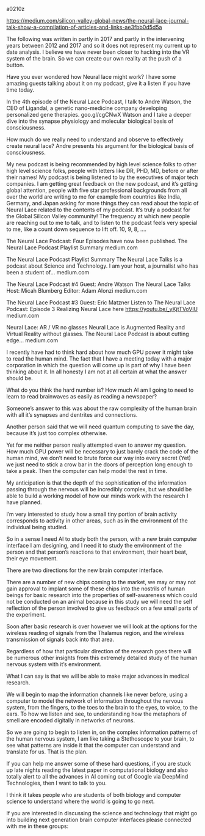 a0210z

https://medium.com/silicon-valley-global-news/the-neural-lace-journal-talk-show-a-compilation-of-articles-and-links-ae3fbb0d5d5a

The following was written in partly in 2017 and partly in the intervening years between 2012 and 2017 and so it does not represent my current up to date analysis.
I believe we have never been closer to hacking into the VR system of the brain. So we can create our own reality at the push of a button.


Have you ever wondered how Neural lace might work? I have some amazing guests talking about it on my podcast, give it a listen if you have time today.

In the 4th episode of the Neural Lace Podcast, I talk to Andre Watson, the CEO of Ligandal, a genetic nano-medicine company developing personalized gene therapies. goo.gl/cgCNwX Watson and I take a deeper dive into the synapse physiology and molecular biological basis of consciousness.

How much do we really need to understand and observe to effectively create neural lace? Andre presents his argument for the biological basis of consciousness.

My new podcast is being recommended by high level science folks to other high level science folks, people with letters like DR, PHD, MD, before or after their names! My podcast is being listened to by the executives of major tech companies. I am getting great feedback on the new podcast, and it’s getting global attention, people with five star professional backgrounds from all over the world are writing to me for example from countries like India, Germany, and Japan asking for more things they can read about the topic of Neural Lace related to the contents of my podcast. It’s truly a podcast for the Global Silicon Valley community! The frequency at which new people are reaching out to me to talk, and to listen to the podcast feels very special to me, like a count down sequence to lift off. 10, 9, 8, ….

The Neural Lace Podcast: Four Episodes have now been published.
The Neural Lace Podcast Playlist Summary
medium.com

The Neural Lace Podcast Playlist Summary
The Neural Lace Talks is a podcast about Science and Technology. I am your host, a journalist who has been a student of…
medium.com

The Neural Lace Podcast #4 Guest: Andre Watson
The Neural Lace Talks Host: Micah Blumberg Editor: Adam Alonzi
medium.com

The Neural Lace Podcast #3 Guest: Eric Matzner
Listen to The Neural Lace Podcast: Episode 3 Realizing Neural Lace here https://youtu.be/_yKjtTVoVlU
medium.com

Neural Lace: AR / VR no glasses
Neural Lace is Augmented Reality and Virtual Reality without glasses. The Neural Lace Podcast is about cutting edge…
medium.com

I recently have had to think hard about how much GPU power it might take to read the human mind. The fact that I have a meeting today with a major corporation in which the question will come up is part of why I have been thinking about it. In all honesty I am not at all certain at what the answer should be.




What do you think the hard number is? How much AI am I going to need to learn to read brainwaves as easily as reading a newspaper?

Someone’s answer to this was about the raw complexity of the human brain with all it’s synapses and dentrites and connections.

Another person said that we will need quantum computing to save the day, because it’s just too complex otherwise.

‪Yet for me neither person really attempted even to answer my question. How much GPU power will be necessary to just barely crack the code of the human mind, we don’t need to brute force our way into every secret (Yet) we just need to stick a crow bar in the doors of perception long enough to take a peak. Then the computer can help model the rest in time.‬

My anticipation is that the depth of the sophistication of the information passing through the nervous will be incredibly complex, but we should be able to build a working model of how our minds work with the research I have planned.

I’m very interested to study how a small tiny portion of brain activity corresponds to activity in other areas, such as in the environment of the individual being studied.



So in a sense I need AI to study both the person, with a new brain computer interface I am designing, and I need it to study the environment of the person and that person’s reactions to that environment, their heart beat, their eye movement.

There are two directions for the new brain computer interface.

There are a number of new chips coming to the market, we may or may not gain approval to implant some of these chips into the nostrils of human beings for basic research into the properties of self-awareness which could not be conducted on an animal because in this study we will need the self reflection of the person involved to give us feedback on a few small parts of the experiment.



Soon after basic research is over however we will look at the options for the wireless reading of signals from the Thalamus region, and the wireless transmission of signals back into that area.

Regardless of how that particular direction of the research goes there will be numerous other insights from this extremely detailed study of the human nervous system with it’s environment.

What I can say is that we will be able to make major advances in medical research.

We will begin to map the information channels like never before, using a computer to model the network of information throughout the nervous system, from the fingers, to the toes to the brain to the eyes, to voice, to the ears. To how we listen and see, to understanding how the metaphors of smell are encoded digitally in networks of neurons.




So we are going to begin to listen in, on the complex information patterns of the human nervous system, I am like taking a Stethoscope to your brain, to see what patterns are inside it that the computer can understand and translate for us. That is the plan.

If you can help me answer some of these hard questions, if you are stuck up late nights reading the latest paper in computational biology and also totally alert to all the advances in AI coming out of Google via DeepMind Technologies, then I want to talk to you.

I think it takes people who are students of both biology and computer science to understand where the world is going to go next.

If you are interested in discussing the science and technology that might go into building next generation brain computer interfaces please connected with me in these groups:

